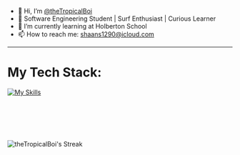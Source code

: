- 👋 Hi, I’m [@theTropicalBoi](https://github.com/theTropicalBoi)
- 🌊 Software Engineering Student | Surf Enthusiast | Curious Learner
- 🌱 I’m currently learning at Holberton School
- 📫 How to reach me: shaans1290@icloud.com

---
# My Tech Stack:
[![My Skills](https://skillicons.dev/icons?i=git,bash,c,html,css,tailwind,js,ts,react,nextjs,py,django,flask,postgres,kali)](https://skillicons.dev)
<br><br><br><br>
<!--![theTropicalBoi's Stats](https://github-readme-stats.vercel.app/api?username=theTropicalBoi&theme=midnight-purple&show_icons=true&hide_border=false&count_private=true) -->
<br><br>
![theTropicalBoi's Streak](https://github-readme-streak-stats.herokuapp.com/?user=theTropicalBoi&theme=midnight-purple&hide_border=false)
<!---
theTropicalBoi/theTropicalBoi is a ✨ special ✨ repository because its `README.md` (this file) appears on your GitHub profile.
You can click the Preview link to take a look at your changes.
--->

